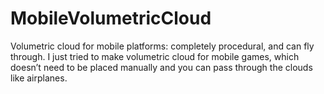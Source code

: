 # MobileVolumetricCloud
Volumetric cloud for mobile platforms: completely procedural, and can fly through.
I just tried to make volumetric cloud for mobile games, which doesn’t need to be placed manually and you can pass through the clouds like airplanes.

